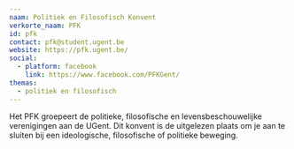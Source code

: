 ```yaml
---
naam: Politiek en Filosofisch Konvent
verkorte_naam: PFK
id: pfk
contact: pfk@student.ugent.be
website: https://pfk.ugent.be/
social:
  - platform: facebook
    link: https://www.facebook.com/PFKGent/
themas:
  - politiek en filosofisch
---
```


Het PFK groepeert de politieke, filosofische en levensbeschouwelijke verenigingen aan de UGent. Dit konvent is de uitgelezen plaats om je aan te sluiten bij een ideologische, filosofische of politieke beweging.
